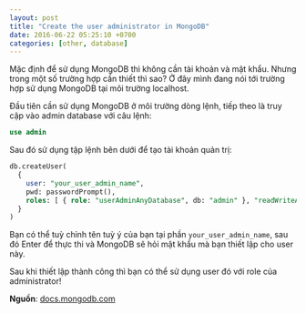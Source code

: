 ```yaml
---
layout: post
title: "Create the user administrator in MongoDB"
date: 2016-06-22 05:25:10 +0700
categories: [other, database]
---
```


Mặc định để sử dụng MongoDB thì không cần tài khoản và mật khẩu.
Nhưng trong một số trường hợp cần thiết thì sao?
Ở đây mình đang nói tới trường hợp sử dụng MongoDB tại môi trường localhost.

Đầu tiên cần sử dụng MongoDB ở môi trường dòng lệnh, tiếp theo là truy cập vào admin database với câu lệnh:
```sql
use admin
```

Sau đó sử dụng tập lệnh bên dưới để tạo tài khoản quản trị:
```sql
db.createUser(
  {
    user: "your_user_admin_name",
    pwd: passwordPrompt(),
    roles: [ { role: "userAdminAnyDatabase", db: "admin" }, "readWriteAnyDatabase" ]
  }
)
```
Bạn có thể tuỳ chỉnh tên tuỳ ý của bạn tại phần `your_user_admin_name`, sau đó Enter để thực thi và MongoDB sẽ hỏi mật khẩu mà bạn thiết lập cho user này.

Sau khi thiết lập thành công thì bạn có thể sử dụng user đó với role của administrator!

**Nguồn**: [docs.mongodb.com](https://docs.mongodb.com/manual/tutorial/enable-authentication/)